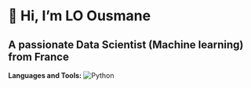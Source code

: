 # 👋 Hi, I’m LO Ousmane
## A passionate Data Scientist (Machine learning) from France

**Languages and Tools:**
  ![Python](https://www.google.com/search?q=python&sxsrf=ALiCzsbNLcKIFMCdrX8Mo4ijF7hkEo5Kew:1661236997098&tbm=isch&source=iu&ictx=1&vet=1&fir=SzFSgHmbCfpo0M%252C3wRBXLyvECcz0M%252C%252Fm%252F05z1_%253B6gL-m2EeEpxmGM%252CFvb7Gz_c4rwxjM%252C_%253B3ug10Lu47cG8QM%252C2Kt_ZjdvUdvAeM%252C_%253BOO5BXHlBkMORMM%252CZIk6oEy_LSc-sM%252C_%253B6sMG9UGchjsqkM%252CV5nNwlfrMKv8GM%252C_&usg=AI4_-kT3vOV_aVozbnW_A-wDMYIoiU-e3w&sa=X&ved=2ahUKEwiB0-WIrtz5AhWCwYUKHRTwD1MQ_B16BAhsEAE#imgrc=SzFSgHmbCfpo0M)
<!---
ousmal/ousmal is a ✨ special ✨ repository because its `README.md` (this file) appears on your GitHub profile.
You can click the Preview link to take a look at your changes.
--->

